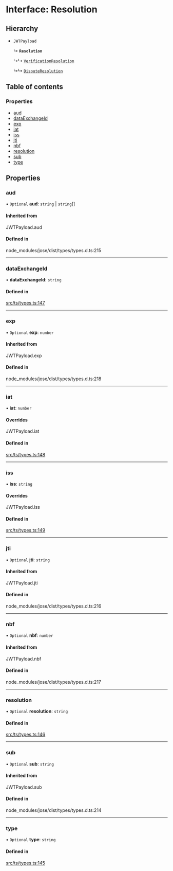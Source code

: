 # Interface: Resolution

## Hierarchy

- `JWTPayload`

  ↳ **`Resolution`**

  ↳↳ [`VerificationResolution`](VerificationResolution.md)

  ↳↳ [`DisputeResolution`](DisputeResolution.md)

## Table of contents

### Properties

- [aud](Resolution.md#aud)
- [dataExchangeId](Resolution.md#dataexchangeid)
- [exp](Resolution.md#exp)
- [iat](Resolution.md#iat)
- [iss](Resolution.md#iss)
- [jti](Resolution.md#jti)
- [nbf](Resolution.md#nbf)
- [resolution](Resolution.md#resolution)
- [sub](Resolution.md#sub)
- [type](Resolution.md#type)

## Properties

### aud

• `Optional` **aud**: `string` \| `string`[]

#### Inherited from

JWTPayload.aud

#### Defined in

node_modules/jose/dist/types/types.d.ts:215

___

### dataExchangeId

• **dataExchangeId**: `string`

#### Defined in

[src/ts/types.ts:147](https://gitlab.com/i3-market/code/wp3/t3.2/conflict-resolution/non-repudiation-library/-/blob/fe11e28/src/ts/types.ts#L147)

___

### exp

• `Optional` **exp**: `number`

#### Inherited from

JWTPayload.exp

#### Defined in

node_modules/jose/dist/types/types.d.ts:218

___

### iat

• **iat**: `number`

#### Overrides

JWTPayload.iat

#### Defined in

[src/ts/types.ts:148](https://gitlab.com/i3-market/code/wp3/t3.2/conflict-resolution/non-repudiation-library/-/blob/fe11e28/src/ts/types.ts#L148)

___

### iss

• **iss**: `string`

#### Overrides

JWTPayload.iss

#### Defined in

[src/ts/types.ts:149](https://gitlab.com/i3-market/code/wp3/t3.2/conflict-resolution/non-repudiation-library/-/blob/fe11e28/src/ts/types.ts#L149)

___

### jti

• `Optional` **jti**: `string`

#### Inherited from

JWTPayload.jti

#### Defined in

node_modules/jose/dist/types/types.d.ts:216

___

### nbf

• `Optional` **nbf**: `number`

#### Inherited from

JWTPayload.nbf

#### Defined in

node_modules/jose/dist/types/types.d.ts:217

___

### resolution

• `Optional` **resolution**: `string`

#### Defined in

[src/ts/types.ts:146](https://gitlab.com/i3-market/code/wp3/t3.2/conflict-resolution/non-repudiation-library/-/blob/fe11e28/src/ts/types.ts#L146)

___

### sub

• `Optional` **sub**: `string`

#### Inherited from

JWTPayload.sub

#### Defined in

node_modules/jose/dist/types/types.d.ts:214

___

### type

• `Optional` **type**: `string`

#### Defined in

[src/ts/types.ts:145](https://gitlab.com/i3-market/code/wp3/t3.2/conflict-resolution/non-repudiation-library/-/blob/fe11e28/src/ts/types.ts#L145)
